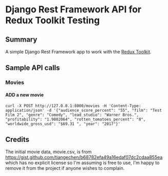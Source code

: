 # Django Rest Framework API for Redux Toolkit Testing 
## Summary 

A simple Django Rest Framework app to work with the [Redux Toolkit](https://redux-toolkit.js.org/rtk-query/usage-with-typescript).

## Sample API calls

### Movies 

#### ADD a new movie

```
curl -X POST http://127.0.0.1:8000/movies -H 'Content-Type: application/json' -d '{"audience_score_percent": "55", "film": "Test Film 2", "genre": "Comedy", "lead_studio": "Warner Bros.", "profitability": "1.9802064", "rotten_tomatoes_percent": "8", "worldwide_gross_usd": "$69.31 ", "year": "2017"}'

```


## Credits
The initial movie data, movie.csv, is from https://gist.github.com/tiangechen/b68782efa49a16edaf07dc2cdaa855ea which has no explicit license so I'm assuming is free to use, I'm happy to remove it from the project if anyone wishes to complain.
